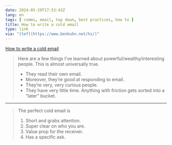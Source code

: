 ```yaml
---
date: 2024-05-29T17:53:43Z
lang: en
tags: [ comms, email, top down, best practices, how to ]
title: How to write a cold email
type: link
via: "[tef](https://www.benkuhn.net/hi/)"
---
```


[How to write a cold email](https://sriramk.com/coldemail)

> Here are a few things I’ve learned about powerful/wealthy/interesting people. This is almost universally true.
>
> * They read their own email.
> * Moreover, they’re good at responding to email.
> * They’re very, very curious people.
> * They have very little time. Anything with friction gets sorted into a “later” bucket.

---

> The perfect cold email is
> 
> 1. Short and grabs attention.
> 2. Super clear on who you are.
> 3. Value prop for the receiver.
> 4. Has a specific ask.
